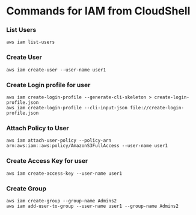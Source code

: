 # Commands for IAM from CloudShell

### List Users
```
aws iam list-users
```
### Create User
```
aws iam create-user --user-name user1
```
### Create Login profile for user
```
aws iam create-login-profile --generate-cli-skeleton > create-login-profile.json
aws iam create-login-profile --cli-input-json file://create-login-profile.json
```
### Attach Policy to User
```
aws iam attach-user-policy --policy-arn arn:aws:iam::aws:policy/AmazonS3FullAccess --user-name user1
```
### Create Access Key for user
```
aws iam create-access-key --user-name user1
```
### Create Group
```
aws iam create-group --group-name Admins2
aws iam add-user-to-group --user-name user1 --group-name Admins2 
```